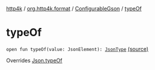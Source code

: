 [http4k](../../index.md) / [org.http4k.format](../index.md) / [ConfigurableGson](index.md) / [typeOf](./type-of.md)

# typeOf

`open fun typeOf(value: JsonElement): `[`JsonType`](../-json-type/index.md) [(source)](https://github.com/http4k/http4k/blob/master/http4k-format-gson/src/main/kotlin/org/http4k/format/Gson.kt#L42)

Overrides [Json.typeOf](../-json/type-of.md)

